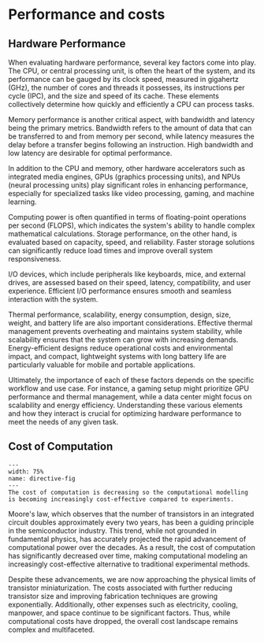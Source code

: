 # Performance and costs

## Hardware Performance
When evaluating hardware performance, several key factors come into play. The CPU, or central processing unit, is often the heart of the system, and its performance can be gauged by its clock speed, measured in gigahertz (GHz), the number of cores and threads it possesses, its instructions per cycle (IPC), and the size and speed of its cache. These elements collectively determine how quickly and efficiently a CPU can process tasks.

Memory performance is another critical aspect, with bandwidth and latency being the primary metrics. Bandwidth refers to the amount of data that can be transferred to and from memory per second, while latency measures the delay before a transfer begins following an instruction. High bandwidth and low latency are desirable for optimal performance.

In addition to the CPU and memory, other hardware accelerators such as integrated media engines, GPUs (graphics processing units), and NPUs (neural processing units) play significant roles in enhancing performance, especially for specialized tasks like video processing, gaming, and machine learning.

Computing power is often quantified in terms of floating-point operations per second (FLOPS), which indicates the system's ability to handle complex mathematical calculations. Storage performance, on the other hand, is evaluated based on capacity, speed, and reliability. Faster storage solutions can significantly reduce load times and improve overall system responsiveness.

I/O devices, which include peripherals like keyboards, mice, and external drives, are assessed based on their speed, latency, compatibility, and user experience. Efficient I/O performance ensures smooth and seamless interaction with the system.

Thermal performance, scalability, energy consumption, design, size, weight, and battery life are also important considerations. Effective thermal management prevents overheating and maintains system stability, while scalability ensures that the system can grow with increasing demands. Energy-efficient designs reduce operational costs and environmental impact, and compact, lightweight systems with long battery life are particularly valuable for mobile and portable applications.

Ultimately, the importance of each of these factors depends on the specific workflow and use case. For instance, a gaming setup might prioritize GPU performance and thermal management, while a data center might focus on scalability and energy efficiency. Understanding these various elements and how they interact is crucial for optimizing hardware performance to meet the needs of any given task.


## Cost of Computation
```{figure} ../figures/cost_of_compute.png
---
width: 75%
name: directive-fig
---
The cost of computation is decreasing so the computational modelling is becoming increasingly cost-effective compared to experiments.
```

Moore's law, which observes that the number of transistors in an integrated circuit doubles approximately every two years, has been a guiding principle in the semiconductor industry. This trend, while not grounded in fundamental physics, has accurately projected the rapid advancement of computational power over the decades. As a result, the cost of computation has significantly decreased over time, making computational modeling an increasingly cost-effective alternative to traditional experimental methods.

Despite these advancements, we are now approaching the physical limits of transistor miniaturization. The costs associated with further reducing transistor size and improving fabrication techniques are growing exponentially. Additionally, other expenses such as electricity, cooling, manpower, and space continue to be significant factors. Thus, while computational costs have dropped, the overall cost landscape remains complex and multifaceted.

